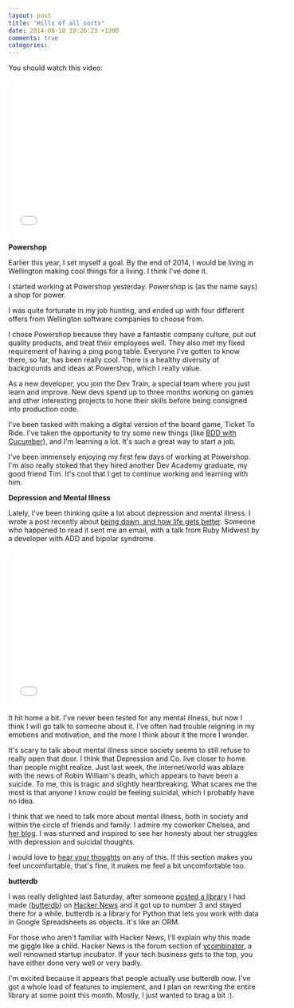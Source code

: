```yaml
---
layout: post
title: "Hills of all sorts"
date: 2014-08-18 19:26:23 +1200
comments: true
categories: 
---
```


You should watch this video:

<iframe width="560" height="315" src="//www.youtube.com/embed/Rj7NEKfjtsc" frameborder="0" allowfullscreen></iframe>

**Powershop**

Earlier this year, I set myself a goal. By the end of 2014, I would be living in Wellington making cool things for a living. I think I've done it.

I started working at Powershop yesterday. Powershop is (as the name says) a shop for power.

I was quite fortunate in my job hunting, and ended up with four different offers from Wellington software companies to choose from.

I chose Powershop because they have a fantastic company culture, put out quality products, and treat their employees well. They also met my fixed requirement of having a ping pong table. Everyone I've gotten to know there, so far, has been really cool. There is a healthy diversity of backgrounds and ideas at Powershop, which I really value. 

As a new developer, you join the Dev Train, a special team where you just learn and improve. New devs spend up to three months working on games and other interesting projects to hone their skills before being consigned into production code.

I've been tasked with making a digital version of the board game, Ticket To Ride. I've taken the opportunity to try some new things (like [BDD with Cucumber](https://github.com/Widdershin/learning/issues/1)), and I'm learning a lot. It's such a great way to start a job.

I've been immensely enjoying my first few days of working at Powershop. I'm also really stoked that they hired another Dev Academy graduate, my good friend Tim. It's cool that I get to continue working and learning with him.

**Depression and Mental Illness**

Lately, I've been thinking quite a lot about depression and mental illness. I wrote a post recently about [being down, and how life gets better](http://widdersh.in/on-being-down/). Someone who happened to read it sent me an email, with a talk from Ruby Midwest by a developer with ADD and bipolar syndrome.

<iframe width="560" height="315" src="//www.youtube.com/embed/yFIa-Mc2KSk" frameborder="0" allowfullscreen></iframe>

It hit home a bit. I've never been tested for any mental illness, but now I think I will go talk to someone about it. I've often had trouble reigning in my emotions and motivation, and the more I think about it the more I wonder.

It's scary to talk about mental illness since society seems to still refuse to really open that door. I think that Depression and Co. live closer to home than people might realize. Just last week, the internet/world was ablaze with the news of Robin William's death, which appears to have been a suicide. To me, this is tragic and slightly heartbreaking. What scares me the most is that anyone I know could be feeling suicidal, which I probably have no idea.

I think that we need to talk more about mental illness, both in society and within the circle of friends and family. I admire my coworker Chelsea, and [her blog](http://chelz.geek.nz/). I was stunned and inspired to see her honesty about her struggles with depression and suicidal thoughts.

I would love to [hear your thoughts](mailto:ncwjohnstone@gmail.com) on any of this. If this section makes you feel uncomfortable, that's fine, it makes me feel a bit uncomfortable too.

**butterdb**

I was really delighted last Saturday, after someone [posted a library](https://news.ycombinator.com/item?id=8123450) I had made ([butterdb](https://github.com/Widdershin/butterdb)) on [Hacker News](https://news.ycombinator.com/) and it got up to number 3 and stayed there for a while. butterdb is a library for Python that lets you work with data in Google Spreadsheets as objects. It's like an ORM.

For those who aren't familiar with Hacker News, I'll explain why this made me giggle like a child. Hacker News is the forum section of [ycombinator](http://www.ycombinator.com/), a well renowned startup incubator. If your tech business gets to the top, you have either done very well or very badly.

I'm excited because it appears that people actually use butterdb now. I've got a whole load of features to implement, and I plan on rewriting the entire library at some point this month. Mostly, I just wanted to brag a bit :).

